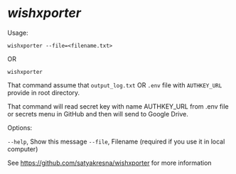 # _wishxporter_

Usage:

`wishxporter --file=<filename.txt>`

OR

`wishxporter`

That command assume that `output_log.txt` OR `.env` file with `AUTHKEY_URL` provide in root directory.

That command will read secret key with name AUTHKEY_URL from .env file or secrets menu in GitHub and then will send to Google Drive.

Options:

  `--help`,  Show this message
  `--file`,  Filename (required if you use it in local computer)

See https://github.com/satyakresna/wishxporter for more information
